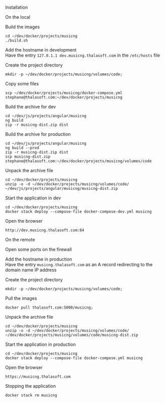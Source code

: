 Installation

On the local

Build the images
```
cd ~/dev/docker/projects/musicng
./build.sh
```

Add the hostname in development  
Have the entry `127.0.1.1 dev.musicng.thalasoft.com` in the `/etc/hosts` file

Create the project directory
```
mkdir -p ~/dev/docker/projects/musicng/volumes/code;
```

Copy some files
```
scp ~/dev/docker/projects/musicng/docker-compose.yml stephane@thalasoft.com:~/dev/docker/projects/musicng
```

Build the archive for dev
```
cd ~/dev/js/projects/angular/musicng
ng build
zip -r musicng-dist.zip dist
```

Build the archive for production
```
cd ~/dev/js/projects/angular/musicng
ng build --prod
zip -r musicng-dist.zip dist
scp musicng-dist.zip stephane@thalasoft.com:~/dev/docker/projects/musicng/volumes/code
```

Unpack the archive file
```
cd ~/dev/docker/projects/musicng
unzip -o -d ~/dev/docker/projects/musicng/volumes/code/ ~/dev/js/projects/angular/musicng/musicng-dist.zip
```

Start the application in dev
```
cd ~/dev/docker/projects/musicng
docker stack deploy --compose-file docker-compose-dev.yml musicng
```

Open the browser
```
http://dev.musicng.thalasoft.com:84
```

On the remote

Open some ports on the firewall

Add the hostname in production  
Have the entry `musicng.thalasoft.com` as an A record redirecting to the domain name IP address

Create the project directory
```
mkdir -p ~/dev/docker/projects/musicng/volumes/code;
```

Pull the images
```  
docker pull thalasoft.com:5000/musicng;
```

Unpack the archive file
```
cd ~/dev/docker/projects/musicng
unzip -o -d ~/dev/docker/projects/musicng/volumes/code/ ~/dev/docker/projects/musicng/volumes/code/musicng-dist.zip
```

Start the application in production
```
cd ~/dev/docker/projects/musicng
docker stack deploy --compose-file docker-compose.yml musicng
```

Open the browser
```
https://musicng.thalasoft.com
```

Stopping the application
```
docker stack rm musicng
```

